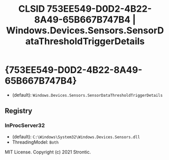 ﻿---
title: "CLSID 753EE549-D0D2-4B22-8A49-65B667B747B4 | Windows.Devices.Sensors.SensorDataThresholdTriggerDetails"
excerpt: What is COM-Object CLSID 753EE549-D0D2-4B22-8A49-65B667B747B4?
---

# {753EE549-D0D2-4B22-8A49-65B667B747B4}

* (default): `Windows.Devices.Sensors.SensorDataThresholdTriggerDetails`

## Registry


### InProcServer32

* (default): `C:\Windows\System32\Windows.Devices.Sensors.dll`
* ThreadingModel: `Both`

MIT License. Copyright (c) 2021 Strontic.


